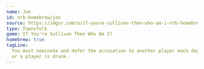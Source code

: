 ```yaml
---
name: Jon
id: nrb-homebrew/jon
source: https://imgur.com/a/if-youre-sullivan-then-who-am-i-nrb-homebrew-script-Cc4elqZ
type: Townsfolk
game: If You're Sullivan Then Who Am I?
homebrew: true
tagLine:
  You must nominate and defer the accusation to another player each day,
  or a player is drunk.
---
```

